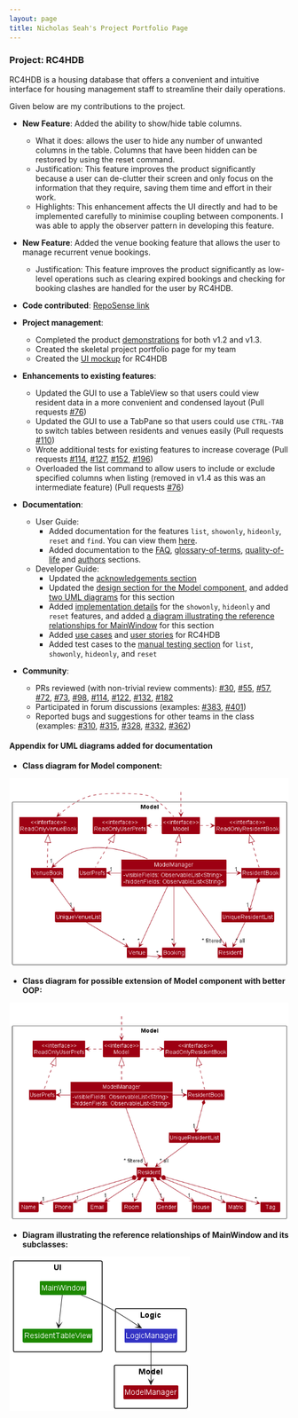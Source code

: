 ```yaml
---
layout: page
title: Nicholas Seah's Project Portfolio Page
---
```


### Project: RC4HDB

RC4HDB is a housing database that offers a convenient and intuitive interface for housing management staff to streamline their daily operations. 

Given below are my contributions to the project.

* **New Feature**: Added the ability to show/hide table columns. 
    * What it does: allows the user to hide any number of unwanted columns in the table. Columns that have been hidden can be restored by using the reset command.
    * Justification: This feature improves the product significantly because a user can de-clutter their screen and only focus on the information that they require, saving them time and effort in their work.
    * Highlights: This enhancement affects the UI directly and had to be implemented carefully to minimise coupling between components. I was able to apply the observer pattern in developing this feature.

* **New Feature**: Added the venue booking feature that allows the user to manage recurrent venue bookings.
    * Justification: This feature improves the product significantly as low-level operations such as clearing expired bookings and checking for booking clashes are handled for the user by RC4HDB.

* **Code contributed**: [RepoSense link](https://nus-cs2103-ay2223s1.github.io/tp-dashboard/?search=nseah21&breakdown=true)

* **Project management**:
    * Completed the product [demonstrations](https://docs.google.com/presentation/d/1Rn9v81qwurx_IT_5V9oPZOge1VDZUPD1IxE3DUWkpYg/edit?usp=sharing) for both v1.2 and v1.3.
    * Created the skeletal project portfolio page for my team
    * Created the [UI mockup](https://drive.google.com/file/d/1W8m0SWCyVR849i6FcgitcHIZaWRen2Ip/view?usp=share_link) for RC4HDB

* **Enhancements to existing features**:
    * Updated the GUI to use a TableView so that users could view resident data in a more convenient and condensed layout (Pull requests [\#76](https://github.com/AY2223S1-CS2103T-W12-3/tp/pull/76))
    * Updated the GUI to use a TabPane so that users could use `CTRL-TAB` to switch tables between residents and venues easily (Pull requests [\#110](https://github.com/AY2223S1-CS2103T-W12-3/tp/pull/110))
    * Wrote additional tests for existing features to increase coverage (Pull requests [\#114](https://github.com/AY2223S1-CS2103T-W12-3/tp/pull/114), [\#127](https://github.com/AY2223S1-CS2103T-W12-3/tp/pull/127), [\#152](https://github.com/AY2223S1-CS2103T-W12-3/tp/pull/152), [\#196](https://github.com/AY2223S1-CS2103T-W12-3/tp/pull/196))
    * Overloaded the list command to allow users to include or exclude specified columns when listing (removed in v1.4 as this was an intermediate feature) (Pull requests [\#76](https://github.com/AY2223S1-CS2103T-W12-3/tp/pull/76))

* **Documentation**:
    * User Guide:
        * Added documentation for the features `list`, `showonly`, `hideonly`, `reset` and `find`. You can view them [here](https://ay2223s1-cs2103t-w12-3.github.io/tp/UserGuide.html#viewing-residents).
        * Added documentation to the [FAQ](https://ay2223s1-cs2103t-w12-3.github.io/tp/UserGuide.html#faq), [glossary-of-terms](https://ay2223s1-cs2103t-w12-3.github.io/tp/UserGuide.html#glossary-of-terms), [quality-of-life](https://ay2223s1-cs2103t-w12-3.github.io/tp/UserGuide.html#quality-of-life) and [authors](https://ay2223s1-cs2103t-w12-3.github.io/tp/UserGuide.html#authors) sections. 
    * Developer Guide:
        * Updated the [acknowledgements section](https://ay2223s1-cs2103t-w12-3.github.io/tp/DeveloperGuide.html#acknowledgements) 
        * Updated the [design section for the Model component](https://ay2223s1-cs2103t-w12-3.github.io/tp/DeveloperGuide.html#model-component), and added [two UML diagrams](#appendix-for-uml-diagrams-added-for-documentation) for this section
        * Added [implementation details](https://ay2223s1-cs2103t-w12-3.github.io/tp/DeveloperGuide.html#showhide-feature-for-resident-fields) for the `showonly`, `hideonly` and `reset` features, and added [a diagram illustrating the reference relationships for MainWindow](#appendix-for-uml-diagrams-added-for-documentation) for this section
        * Added [use cases](https://ay2223s1-cs2103t-w12-3.github.io/tp/DeveloperGuide.html#user-cases) and [user stories](https://ay2223s1-cs2103t-w12-3.github.io/tp/DeveloperGuide.html#user-stories) for RC4HDB
        * Added test cases to the [manual testing section](https://ay2223s1-cs2103t-w12-3.github.io/tp/DeveloperGuide.html#viewing-residents) for `list`, `showonly`, `hideonly`, and `reset`

* **Community**:
    * PRs reviewed (with non-trivial review comments): [\#30](https://github.com/AY2223S1-CS2103T-W12-3/tp/pull/30), [\#55](https://github.com/AY2223S1-CS2103T-W12-3/tp/pull/55), [\#57](https://github.com/AY2223S1-CS2103T-W12-3/tp/pull/57), [\#72](https://github.com/AY2223S1-CS2103T-W12-3/tp/pull/72), [\#73](https://github.com/AY2223S1-CS2103T-W12-3/tp/pull/73), [\#98](https://github.com/AY2223S1-CS2103T-W12-3/tp/pull/98), [\#114](https://github.com/AY2223S1-CS2103T-W12-3/tp/pull/114), [\#122](https://github.com/AY2223S1-CS2103T-W12-3/tp/pull/122), [\#132](https://github.com/AY2223S1-CS2103T-W12-3/tp/pull/132), [\#182](https://github.com/AY2223S1-CS2103T-W12-3/tp/pull/182)
    * Participated in forum discussions (examples: [\#383](https://github.com/nus-cs2103-AY2223S1/forum/issues/383), [\#401](https://github.com/nus-cs2103-AY2223S1/forum/issues/401))
    * Reported bugs and suggestions for other teams in the class (examples: [\#310](https://github.com/AY2223S1-CS2103T-T12-4/tp/issues/310), [\#315](https://github.com/AY2223S1-CS2103T-T12-4/tp/issues/315), [\#328](https://github.com/AY2223S1-CS2103T-T12-4/tp/issues/328), [\#332](https://github.com/AY2223S1-CS2103T-T12-4/tp/issues/332), [\#362](https://github.com/AY2223S1-CS2103T-T12-4/tp/issues/362))
    
#### Appendix for UML diagrams added for documentation

* **Class diagram for Model component:**

![](../images/LatestModelClassDiagram.png)


* **Class diagram for possible extension of Model component with better OOP:**

![](../images/UpdatedModelClassDiagram.png)


* **Diagram illustrating the reference relationships of MainWindow and its subclasses:**

![](../images/MainWindowRelationships.png)
